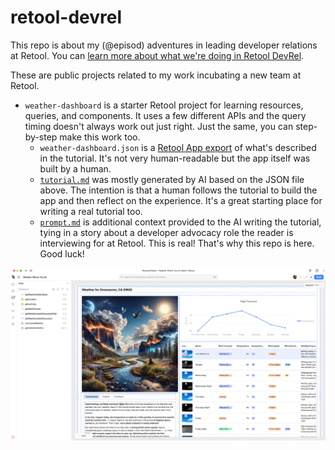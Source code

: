 # retool-devrel

This repo is about my (@episod) adventures in leading developer relations at Retool. You can [learn more about what we're doing in Retool DevRel](https://retool.com/blog/retool-developer-relations).

These are public projects related to my work incubating a new team at Retool.

* `weather-dashboard` is a starter Retool project for learning resources, queries, and components. It uses a few different APIs and the query timing doesn't always work out just right. Just the same, you can step-by-step make this work too.
  * `weather-dashboard.json` is a [Retool App export](https://docs.retool.com/apps/guides/app-management/import-export) of what's described in the tutorial. It's not very human-readable but the app itself was built by a human.
  * [`tutorial.md`](weather-dashboard/tutorial.md) was mostly generated by AI based on the JSON file above. The intention is that a human follows the tutorial to build the app and then reflect on the experience. It's a great starting place for writing a real tutorial too.
  * [`prompt.md`](weather-dashboard/prompt.md) is additional context provided to the AI writing the tutorial, tying in a story about a developer advocacy role the reader is interviewing for at Retool. This is real! That's why this repo is here. Good luck!

![Weather Dashboard in Action](weather-dashboard/weather-dashboard.png)